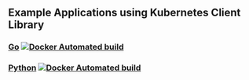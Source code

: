 ## Example Applications using Kubernetes Client Library

### [Go](/go) [![Docker Automated build](https://img.shields.io/docker/automated/jrottenberg/ffmpeg.svg)](https://hub.docker.com/r/onuryilmaz/k8s-client-example/tags/)


### [Python](/python) [![Docker Automated build](https://img.shields.io/docker/automated/jrottenberg/ffmpeg.svg)](https://hub.docker.com/r/onuryilmaz/k8s-client-example/tags/)

